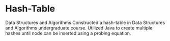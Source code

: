 # Hash-Table
Data Structures and Algorithms
Constructed a hash-table in Data Structures and Algorithms undergraduate course.
Utilized Java to create multiple hashes until node can be inserted using a probing equation.
